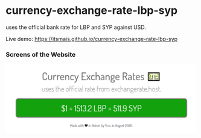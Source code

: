 # currency-exchange-rate-lbp-syp
uses the official bank rate for LBP and SYP against USD.

Live demo: https://itsmais.github.io/currency-exchange-rate-lbp-syp

### Screens of the Website
<p float="left">
  <img src="screenshots/screenshot.PNG" width="700" />
</p>
